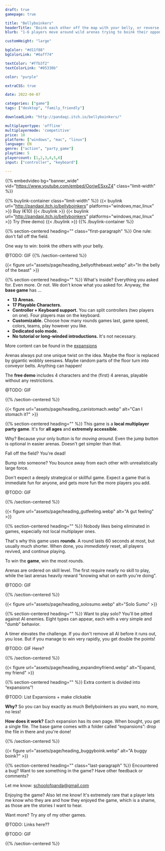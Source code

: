 ```yaml
---
draft: true
gamepage: true

title: "Bellyboinkers"
headerTitle: "Boink each other off the map with your belly, or reverse boink yourself trying."
blurb: "1-6 players move around wild arenas trying to boink their opponents off the map with their considerable belly."

customHeight: "large"

bgColor: "#d11f88"
bgColorLink: "#6aff74"

textColor: "#ffb3f2"
textColorLink: "#05330b"

color: "purple"

extraCSS: true

date: 2022-04-07

categories: ["game"]
tags: ["desktop", "family_friendly"]

downloadLink: "http://pandaqi.itch.io/bellyboinkers/"

multiplayertype: 'offline'
multiplayermode: 'competitive'
price: 10
platform: ["windows", "mac", "linux"]
language: EN
genre: ["action", "party_game"]
playtime: 5
playercount: [1,2,3,4,5,6]
input: ["controller", "keyboard"]

---
```


{{% embedvideo bg="banner_wide" vid="https://www.youtube.com/embed/OorjwESxxZ4" class="limit-width" %}}

{{% buylink-container class="limit-width" %}}
	{{< buylink url="http://pandaqi.itch.io/bellyboinkers" platforms="windows,mac,linux" >}} 
		Buy (&euro;10)
	{{< /buylink >}}
	{{< buylink url="http://pandaqi.itch.io/bellyboinkers" platforms="windows,mac,linux" >}} 
		Try (free demo)
	{{< /buylink >}}
{{% /buylink-container %}}

{{% section-centered heading="" class="first-paragraph" %}}
<span class="one-rule">One rule:</span> don't fall off the field. 

<span class="one-objective">One way to win:</span> boink the others with your belly.

@TODO: GIF
{{% /section-centered %}}

<!-- Belly of the Beast -->
<div class="image-as-heading">
	{{< figure url="assets/page/heading_bellyofthebeast.webp" alt="In the belly of the beast" >}}
</div>

{{% section-centered heading="" %}}
What's inside? Everything you asked for. Even more. Or not. We don't know what you asked for. Anyway, the **base game** has ...

* **13 Arenas.**
* **17 Playable Characters.**
* **Controller + Keyboard support.** You can split controllers (two players on one). Four players max on the keyboard.
* **Customizable.** Choose how many rounds games last, game speed, colors, teams, play however you like.
* **Dedicated solo mode.**
* **No tutorial or long-winded introductions.** It's not necessary.

More content can be found in the [expansions](#expansions)

Arenas always put one unique twist on the idea. Maybe the floor is replaced by gigantic wobbly seesaws. Maybe random parts of the floor turn into conveyor belts. Anything can happen!

The **free demo** includes 4 characters and the (first) 4 arenas, playable without any restrictions.

@TODO: GIF

{{% /section-centered %}}

<!-- Can I stomach it? -->
<div class="image-as-heading">
	{{< figure url="assets/page/heading_canistomach.webp" alt="Can I stomach it?" >}}
</div>

{{% section-centered heading="" %}}
This game is a **local multiplayer party game**. It's for **all ages** and **extremely accessible**.

Why? Because your only button is for _moving around_. Even the jump button is optional in easier arenas. Doesn't get simpler than that.

Fall off the field? You're dead!

Bump into someone? You bounce away from each other with unrealistically large force.

Don't expect a deeply strategical or skillful game. Expect a game that is immediate fun for anyone, and gets more fun the more players you add.

@TODO: GIF

{{% /section-centered %}}

<!-- A gut feeling -->
<div class="image-as-heading">
	{{< figure url="assets/page/heading_gutfeeling.webp" alt="A gut feeling" >}}
</div>

{{% section-centered heading="" %}}
Nobody likes being eliminated in games, especially not local multiplayer ones.

That's why this game uses **rounds**. A round lasts 60 seconds at most, but usually much shorter. When done, you _immediately_ reset, all players revived, and continue playing.

To win the **game**, win the most rounds.

Arenas are ordered on skill level. The first require nearly no skill to play, while the last arenas heavily reward "knowing what on earth you're doing".

@TODO: GIF

{{% /section-centered %}}

<!-- Solo Sumo -->
<div class="image-as-heading">
	{{< figure url="assets/page/heading_solosumo.webp" alt="Solo Sumo" >}}
</div>

{{% section-centered heading="" %}}
Want to play solo? You'll be pitted against AI enemies. Eight types can appear, each with a very simple and "dumb" behavior.

A timer elevates the challenge. If you don't remove all AI before it runs out, you lose. But if you manage to win very rapidly, you get double the points!

@TODO: GIF Here?

{{% /section-centered %}}

<!-- Expand, my friend -->
<div class="image-as-heading">
	<a name="expansions" style="display:block;"></a>
	{{< figure url="assets/page/heading_expandmyfriend.webp" alt="Expand, my friend" >}}
</div>

{{% section-centered heading="" %}}
Extra content is divided into “expansions”!

@TODO: List Expansions + make clickable

**Why?** So you can buy exactly as much Bellyboinkers as you want, no more, no less!

**How does it work?** Each expansion has its own page. When bought, you get a single file. The base game comes with a folder called “expansions”: drop the file in there and you're done!

{{% /section-centered %}}

<!-- A buggy boink? -->
<div class="image-as-heading">
	{{< figure url="assets/page/heading_buggyboink.webp" alt="A buggy boink?" >}}
</div>

{{% section-centered heading="" class="last-paragraph" %}}
Encountered a bug? Want to see something in the game? Have other feedback or comments?

Let me know: [schoolofpanda@gmail.com](mailto:schoolofpanda@gmail.com)

Enjoying the game? Also let me know! It's extremely rare that a player lets me know who they are and how they enjoyed the game, which is a shame, as those are the stories I want to hear.

Want more? Try any of my other games.

@TODO: Links here??

@TODO: GIF

{{% /section-centered %}}